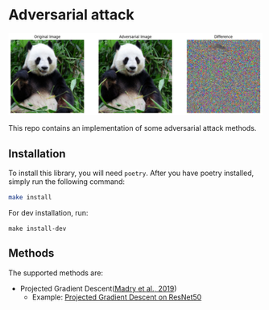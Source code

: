 # Adversarial attack

<img src="notebooks/assets/pgd_comparison.png" alt="pgd" width="768" />

This repo contains an implementation of some adversarial attack methods.

## Installation

To install this library, you will need `poetry`. After you have poetry installed, simply run the following command:

```bash
make install
```

For dev installation, run:
```
make install-dev
```

## Methods

The supported methods are:

* Projected Gradient Descent([Madry et al., 2019](https://arxiv.org/abs/1706.06083))
    * Example: [Projected Gradient Descent on ResNet50](./notebooks/pgd.ipynb)